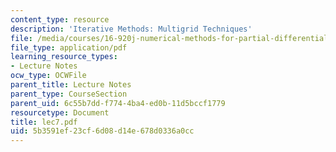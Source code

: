 ```yaml
---
content_type: resource
description: 'Iterative Methods: Multigrid Techniques'
file: /media/courses/16-920j-numerical-methods-for-partial-differential-equations-sma-5212-spring-2003/5b3591ef23cf6d08d14e678d0336a0cc_lec7.pdf
file_type: application/pdf
learning_resource_types:
- Lecture Notes
ocw_type: OCWFile
parent_title: Lecture Notes
parent_type: CourseSection
parent_uid: 6c55b7dd-f774-4ba4-ed0b-11d5bccf1779
resourcetype: Document
title: lec7.pdf
uid: 5b3591ef-23cf-6d08-d14e-678d0336a0cc
---
```

